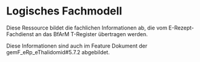 # Logisches Fachmodell

Diese Ressource bildet die fachlichen Informationen ab, die vom E-Rezept-Fachdienst an das BfArM T-Register übertragen werden. 

Diese Informationen sind auch im Feature Dokument der gemF_eRp_eThalidomid#5.7.2 abgebildet.